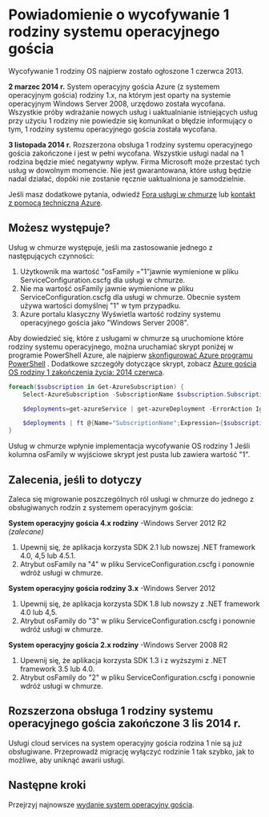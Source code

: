 <properties
   pageTitle="Zwróć uwagę, 1 wycofywanie gościnny system operacyjny rodziny | Microsoft Azure"
   description="Informacje na temat kiedy się stało wycofywanie Azure gościa OS rodziny 1 i jak ustalić, jeśli występuje"
   services="cloud-services"
   documentationCenter="na"
   authors="raiye"
   manager="timlt"
   editor=""/>

<tags
   ms.service="cloud-services"
   ms.devlang="na"
   ms.topic="article"
   ms.tgt_pltfrm="na"
   ms.workload="tbd"
   ms.date="10/24/2016"
   ms.author="raiye"/>



# <a name="guest-os-family-1-retirement-notice"></a>Powiadomienie o wycofywanie 1 rodziny systemu operacyjnego gościa

Wycofywanie 1 rodziny OS najpierw zostało ogłoszone 1 czerwca 2013.

**2 marzec 2014 r.** System operacyjny gościa Azure (z systemem operacyjnym gościa) rodziny 1.x, na którym jest oparty na systemie operacyjnym Windows Server 2008, urzędowo została wycofana. Wszystkie próby wdrażanie nowych usług i uaktualnianie istniejących usług przy użyciu 1 rodziny nie powiedzie się komunikat o błędzie informujący o tym, 1 rodziny systemu operacyjnego gościa została wycofana.

**3 listopada 2014 r.** Rozszerzona obsługa 1 rodziny systemu operacyjnego gościa zakończone i jest w pełni wycofana. Wszystkie usługi nadal na 1 rodzina będzie mieć negatywny wpływ. Firma Microsoft może przestać tych usług w dowolnym momencie. Nie jest gwarantowana, które usług będzie nadal działać, dopóki nie zostanie ręcznie uaktualniona je samodzielnie.

Jeśli masz dodatkowe pytania, odwiedź [Fora usługi w chmurze](http://social.msdn.microsoft.com/Forums/home?forum=windowsazuredevelopment&filter=alltypes&sort=lastpostdesc) lub [kontakt z pomocą techniczną Azure](https://azure.microsoft.com/support/options/).




## <a name="are-you-affected"></a>Możesz występuje?

Usług w chmurze występuje, jeśli ma zastosowanie jednego z następujących czynności:

1. Użytkownik ma wartość "osFamily ="1"jawnie wymienione w pliku ServiceConfiguration.cscfg dla usługi w chmurze.
2. Nie ma wartość osFamily jawnie wymienione w pliku ServiceConfiguration.cscfg dla usługi w chmurze. Obecnie system używa wartości domyślnej "1" w tym przypadku.
3. Azure portalu klasyczny Wyświetla wartość rodziny systemu operacyjnego gościa jako "Windows Server 2008".

Aby dowiedzieć się, które z usługami w chmurze są uruchomione które rodziny systemu operacyjnego, można uruchamiać skrypt poniżej w programie PowerShell Azure, ale najpierw [skonfigurować Azure programu PowerShell](../powershell-install-configure.md) . Dodatkowe szczegóły dotyczące skrypt, zobacz [Azure gościa OS rodziny 1 zakończenia życia: 2014 czerwca](http://blogs.msdn.com/b/ryberry/archive/2014/04/02/azure-guest-os-family-1-end-of-life-june-2014.aspx). 

```Powershell
foreach($subscription in Get-AzureSubscription) {
    Select-AzureSubscription -SubscriptionName $subscription.SubscriptionName

    $deployments=get-azureService | get-azureDeployment -ErrorAction Ignore | where {$_.SdkVersion -NE ""}

    $deployments | ft @{Name="SubscriptionName";Expression={$subscription.SubscriptionName}}, ServiceName, SdkVersion, Slot, @{Name="osFamily";Expression={(select-xml -content $_.configuration -xpath "/ns:ServiceConfiguration/@osFamily" -namespace $namespace).node.value }}, osVersion, Status, URL
}
```

Usług w chmurze wpłynie implementacja wycofywanie OS rodziny 1 Jeśli kolumna osFamily w wyjściowe skrypt jest pusta lub zawiera wartość "1".

## <a name="recommendations-if-you-are-affected"></a>Zalecenia, jeśli to dotyczy

Zaleca się migrowanie poszczególnych ról usługi w chmurze do jednego z obsługiwanych rodzin z systemem operacyjnym gościa:

**System operacyjny gościa 4.x rodziny** -Windows Server 2012 R2 *(zalecane)*

1. Upewnij się, że aplikacja korzysta SDK 2.1 lub nowszej .NET framework 4.0, 4,5 lub 4.5.1.
2. Atrybut osFamily na "4" w pliku ServiceConfiguration.cscfg i ponownie wdróż usługi w chmurze.


**System operacyjny gościa rodziny 3.x** -Windows Server 2012

1. Upewnij się, że aplikacja korzysta SDK 1.8 lub nowszy z .NET framework 4.0 lub 4,5.
2. Atrybut osFamily do "3" w pliku ServiceConfiguration.cscfg i ponownie wdróż usługi w chmurze.


**System operacyjny gościa 2.x rodziny** -Windows Server 2008 R2

1. Upewnij się, że aplikacja korzysta SDK 1.3 i z wyższymi z .NET framework 3.5 lub 4.0.
2. Atrybut osFamily do "2" w pliku ServiceConfiguration.cscfg i ponownie wdróż usługi w chmurze.


## <a name="extended-support-for-guest-os-family-1-ended-nov-3-2014"></a>Rozszerzona obsługa 1 rodziny systemu operacyjnego gościa zakończone 3 lis 2014 r.
Usługi cloud services na system operacyjny gościa rodzina 1 nie są już obsługiwane. Przeprowadź migrację wyłączyć rodzinie 1 tak szybko, jak to możliwe, aby uniknąć awarii usługi.  

## <a name="next-steps"></a>Następne kroki
Przejrzyj najnowsze [wydanie system operacyjny gościa](cloud-services-guestos-update-matrix.md).
